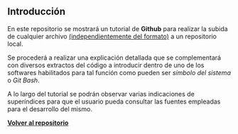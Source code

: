 ## Introducción
En este repositorio se mostrará un tutorial de __Github__ para realizar la subida de cualquier archivo <ins>(independientemente del formato)</ins> a un repositorio local. 

Se procederá a realizar una explicación detallada que se complementará con diversos extractos del código a introducir dentro de uno de los softwares habilitados para tal función como pueden ser *símbolo del sistema* o *Git Bash*. 

A lo largo del tutorial se podrán observar varias indicaciones de superíndices para que el usuario pueda consultar las fuentes empleadas para el desarrollo del mismo.

**[Volver al repositorio](https://github.com/itspaulclear/entornos-practica-git "Volver al repositorio")**